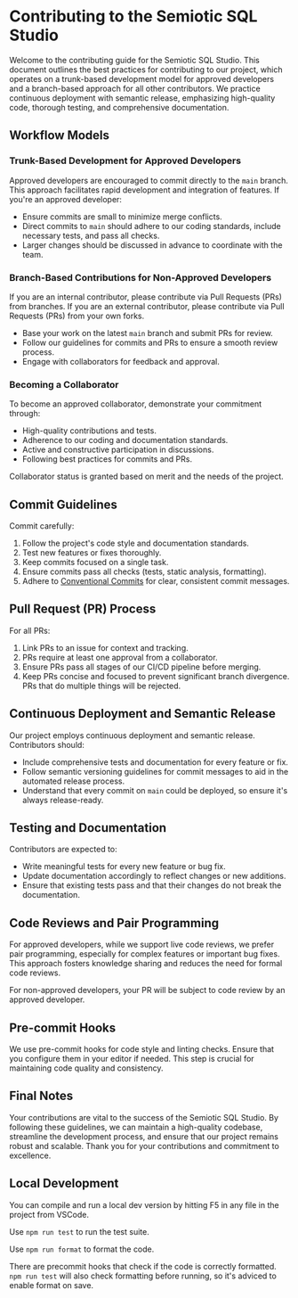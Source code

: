 # Contributing to the Semiotic SQL Studio

Welcome to the contributing guide for the Semiotic SQL Studio. This document outlines the best practices for contributing to our project, which operates on a trunk-based development model for approved developers and a branch-based approach for all other contributors. We practice continuous deployment with semantic release, emphasizing high-quality code, thorough testing, and comprehensive documentation.

## Workflow Models

### Trunk-Based Development for Approved Developers

Approved developers are encouraged to commit directly to the `main` branch. This approach facilitates rapid development and integration of features. If you're an approved developer:

- Ensure commits are small to minimize merge conflicts.
- Direct commits to `main` should adhere to our coding standards, include necessary tests, and pass all checks.
- Larger changes should be discussed in advance to coordinate with the team.

### Branch-Based Contributions for Non-Approved Developers

If you are an internal contributor, please contribute via Pull Requests (PRs) from branches.
If you are an external contributor, please contribute via Pull Requests (PRs) from your own forks.

- Base your work on the latest `main` branch and submit PRs for review.
- Follow our guidelines for commits and PRs to ensure a smooth review process.
- Engage with collaborators for feedback and approval.

### Becoming a Collaborator

To become an approved collaborator, demonstrate your commitment through:

- High-quality contributions and tests.
- Adherence to our coding and documentation standards.
- Active and constructive participation in discussions.
- Following best practices for commits and PRs.

Collaborator status is granted based on merit and the needs of the project.

## Commit Guidelines

Commit carefully:

1. Follow the project's code style and documentation standards.
2. Test new features or fixes thoroughly.
3. Keep commits focused on a single task.
4. Ensure commits pass all checks (tests, static analysis, formatting).
5. Adhere to [Conventional Commits](https://www.conventionalcommits.org/) for clear, consistent commit messages.

## Pull Request (PR) Process

For all PRs:

1. Link PRs to an issue for context and tracking.
2. PRs require at least one approval from a collaborator.
3. Ensure PRs pass all stages of our CI/CD pipeline before merging.
4. Keep PRs concise and focused to prevent significant branch divergence. PRs that do multiple things will be rejected.

## Continuous Deployment and Semantic Release

Our project employs continuous deployment and semantic release. Contributors should:

- Include comprehensive tests and documentation for every feature or fix.
- Follow semantic versioning guidelines for commit messages to aid in the automated release process.
- Understand that every commit on `main` could be deployed, so ensure it's always release-ready.

## Testing and Documentation

Contributors are expected to:

- Write meaningful tests for every new feature or bug fix.
- Update documentation accordingly to reflect changes or new additions.
- Ensure that existing tests pass and that their changes do not break the documentation.

## Code Reviews and Pair Programming

For approved developers, while we support live code reviews, we prefer pair programming, especially for complex features or important bug fixes. This approach fosters knowledge sharing and reduces the need for formal code reviews.

For non-approved developers, your PR will be subject to code review by an approved developer.

## Pre-commit Hooks

We use pre-commit hooks for code style and linting checks. Ensure that you configure them in your editor if needed. This step is crucial for maintaining code quality and consistency.

## Final Notes

Your contributions are vital to the success of the Semiotic SQL Studio. By following these guidelines, we can maintain a high-quality codebase, streamline the development process, and ensure that our project remains robust and scalable. Thank you for your contributions and commitment to excellence.

## Local Development

You can compile and run a local dev version by hitting F5 in any file in the project from VSCode.

Use `npm run test` to run the test suite.

Use `npm run format` to format the code.

There are precommit hooks that check if the code is correctly formatted. `npm run test` will also check formatting before running, so it's adviced to enable format on save.